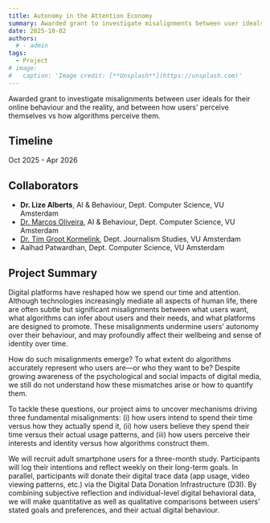 ```yaml
---
title: Autonomy in the Attention Economy
summary: Awarded grant to investigate misalignments between user ideals for their online behaviour and the reality, and between how users' perceive themselves vs how algorithms perceive them. 
date: 2025-10-02
authors:
  # - admin
tags:
  - Project
# image:
#   caption: 'Image credit: [**Unsplash**](https://unsplash.com)'
---
```


Awarded grant to investigate misalignments between user ideals for their online behaviour and the reality, and between how users' perceive themselves vs how algorithms perceive them.

## Timeline

Oct 2025 - Apr 2026

## Collaborators
<ul>
  <li><b>Dr. Lize Alberts</b>, AI & Behaviour, Dept. Computer Science, VU Amsterdam</li>
  <li><a href = 'https://research.vu.nl/en/persons/marcos-oliveira' target = '_blank'>Dr. Marcos Oliveira</a>, AI & Behaviour, Dept. Computer Science, VU Amsterdam</li>
  <li><a href = 'https://research.vu.nl/en/persons/tim-groot-kormelink' target = '_blank'>Dr. Tim Groot Kormelink</a>, Dept. Journalism Studies, VU Amsterdam</li>
  <li>Aalhad Patwardhan, Dept. Computer Science, VU Amsterdam</li>
</ul>


## Project Summary

Digital platforms have reshaped how we spend our time and attention. Although technologies increasingly mediate all aspects of human life, there are often subtle but significant misalignments between what users want, what algorithms can infer about users and their needs, and what platforms are designed to promote. These misalignments undermine users’ autonomy over their behaviour, and may profoundly affect their wellbeing and sense of identity over time.

How do such misalignments emerge? To what extent do algorithms accurately
represent who users are—or who they want to be? Despite growing awareness of the psychological and social impacts of digital media, we still do not understand how these mismatches arise or how to quantify them.

To tackle these questions, our project aims to uncover mechanisms driving three fundamental misalignments: (i) how users intend to spend their time versus how they actually spend it, (ii) how users believe they spend their time versus their actual usage patterns, and (iii) how users perceive their interests and identity versus how algorithms construct them.

We will recruit adult smartphone users for a three-month study. Participants will log their intentions and reflect weekly on their long-term goals. In parallel, participants will donate their digital trace data (app usage, video viewing patterns, etc.) via the Digital Data Donation Infrastructure (D3I). By combining subjective reflection and individual-level digital behavioral data, we will make quantitative as well as qualitative comparisons between users’ stated goals and preferences, and their actual digital behaviour.


<!-- 

<div class="highlight">
<pre class="chroma">
<code>
```markmap {height="200px"}
- Hugo Modules
  - Hugo Blox
  - blox-plugins-netlify
  - blox-plugins-netlify-cms
  - blox-plugins-reveal
```
</code>
</pre>
</div>

renders as

```markmap {height="200px"}
- Hugo Modules
  - Hugo Blox
  - blox-plugins-netlify
  - blox-plugins-netlify-cms
  - blox-plugins-reveal
```

Anh here's a more advanced mindmap with formatting, code blocks, and math:

<div class="highlight">
<pre class="chroma">
<code>
```markmap
- Mindmaps
  - Links
    - [Hugo Blox Docs](https://docs.hugoblox.com/)
    - [Discord Community](https://discord.gg/z8wNYzb)
    - [GitHub](https://github.com/HugoBlox/hugo-blox-builder)
  - Features
    - Markdown formatting
    - **inline** ~~text~~ *styles*
    - multiline
      text
    - `inline code`
    -
      ```js
      console.log('hello');
      console.log('code block');
      ```
    - Math: $x = {-b \pm \sqrt{b^2-4ac} \over 2a}$
```
</code>
</pre>
</div>

renders as

```markmap
- Mindmaps
  - Links
    - [Hugo Blox Docs](https://docs.hugoblox.com/)
    - [Discord Community](https://discord.gg/z8wNYzb)
    - [GitHub](https://github.com/HugoBlox/hugo-blox-builder)
  - Features
    - Markdown formatting
    - **inline** ~~text~~ *styles*
    - multiline
      text
    - `inline code`
    -
      ```js
      console.log('hello');
      console.log('code block');
      ```
    - Math: $x = {-b \pm \sqrt{b^2-4ac} \over 2a}$
```

## Highlighting

<mark>Highlight</mark> important text with `mark`:

```html
<mark>Highlighted text</mark>
```
<!-- 
## Callouts

Use [callouts](https://docs.hugoblox.com/reference/markdown/#callouts) (aka _asides_, _hints_, or _alerts_) to draw attention to notes, tips, and warnings.

Use the `> [!NOTE]` syntax to create a callout.

```markdown
> [!NOTE]
> A Markdown aside is useful for displaying notices, hints, or definitions to your readers.
```

renders as

> [!NOTE]
> A Markdown aside is useful for displaying notices, hints, or definitions to your readers.

Or use the `warning` callout type so your readers don't miss critical details:

> [!WARNING]
> A Markdown aside is useful for displaying notices, hints, or definitions to your readers.

## Did you find this page helpful? Consider sharing it 🙌 --> 
